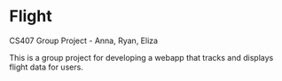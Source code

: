# Flight
CS407 Group Project - Anna, Ryan, Eliza

This is a group project for developing a webapp that tracks and displays flight data for users.
